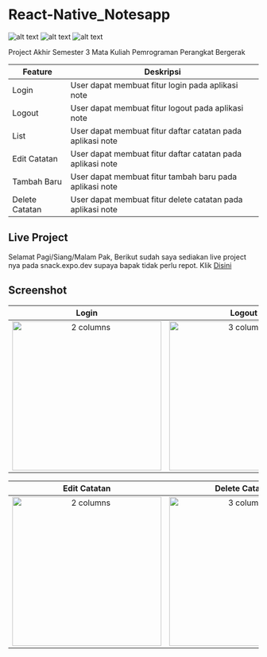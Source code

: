 # React-Native_Notesapp
![alt text](https://img.shields.io/badge/React_Native-20232A?style=for-the-badge&logo=react&logoColor=61DAFB)
![alt text](https://img.shields.io/badge/JavaScript-323330?style=for-the-badge&logo=javascript&logoColor=F7DF1E)
![alt text](https://img.shields.io/badge/Expo-1B1F23?style=for-the-badge&logo=expo&logoColor=white)


Project Akhir Semester 3 Mata Kuliah Pemrograman Perangkat Bergerak

| Feature | Deskripsi |
| --- | --- |
| Login | User dapat membuat fitur login pada aplikasi note |
| Logout | User dapat membuat fitur logout pada aplikasi note |
| List | User dapat membuat fitur daftar catatan pada aplikasi note |
| Edit Catatan | User dapat membuat fitur daftar catatan pada aplikasi note |
| Tambah Baru | User dapat membuat fitur tambah baru pada aplikasi note |
| Delete Catatan | User dapat membuat fitur delete catatan pada aplikasi note |

## Live Project

  Selamat Pagi/Siang/Malam Pak, Berikut sudah saya sediakan live project nya pada snack.expo.dev supaya bapak tidak perlu repot. Klik [Disini](https://snack.expo.dev/@baguswijaksono/note-app-ppb)

## Screenshot 

| Login | Logout | Tambah Baru |
|:---------------:|:----------------:|:------------------:|
| <img width="300" alt="2 columns" src="https://user-images.githubusercontent.com/106671990/205037718-970d6309-c0f8-47cd-a935-0588893c30cc.png"> | <img width="300" alt="3 columns" src="https://user-images.githubusercontent.com/106671990/206910088-07978f78-615b-43b2-9141-ef2a32df3454.gif"> | <img width="300" alt="4 columns" src="https://user-images.githubusercontent.com/106671990/206910324-4eea94a8-6933-4604-a3dc-54c4f56ed98f.gif"> |



| Edit Catatan | Delete Catatan | Screenshot 3 |
|:---------------:|:----------------:|:------------------:|
| <img width="300" alt="2 columns" src="https://user-images.githubusercontent.com/106671990/206910222-408a6002-4326-4609-bf5d-2a82524d6801.gif"> | <img width="300" alt="3 columns" src="https://user-images.githubusercontent.com/106671990/206909941-45b77126-ed49-4400-9269-46f127570664.gif"> | <img width="300" alt="4 columns" src="https://user-images.githubusercontent.com/106671990/205037845-4efd8b06-f430-45b9-9703-bc491be26472.png"> |



